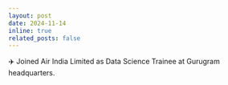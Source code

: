 ```yaml
---
layout: post
date: 2024-11-14
inline: true
related_posts: false
---
```


✈️ Joined Air India Limited as Data Science Trainee at Gurugram headquarters.